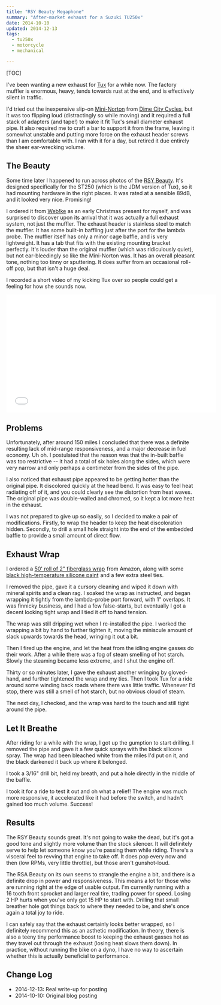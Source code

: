 ```yaml
---
title: "RSY Beauty Megaphone"
summary: "After-market exhaust for a Suzuki TU250x"
date: 2014-10-10
updated: 2014-12-13
tags:
  - tu250x
  - motorcycle
  - mechanical

---
```


[TOC]

I've been wanting a new exhaust for [Tux] for a while now. The factory
muffler is enormous, heavy, tends towards rust at the end, and is
effectively silent in traffic.

[Tux]: {filename}/projects/motorcycle.md

I'd tried out the inexpensive slip-on [Mini-Norton] from
[Dime City Cycles], but it was too flipping loud (distractingly so
while moving) and it required a full stack of adapters (and tape!)  to
make it fit Tux's small diameter exhaust pipe. It also required me to
craft a bar to support it from the frame, leaving it somewhat unstable
and putting more force on the exhaust header screws than I am
comfortable with. I ran with it for a day, but retired it due entirely
the sheer ear-wrecking volume.


## The Beauty

Some time later I happened to run across photos of the [RSY Beauty].
It's designed specifically for the ST250 (which is the JDM version of
Tux), so it had mounting hardware in the right places. It was rated at
a sensible 89dB, and it looked very nice. Promising!

I ordered it from [Web!ke] as an early Christmas present for myself,
and was surprised to discover upon its arrival that it was actually a
full exhaust system, not just the muffler. The exhaust header is
stainless steel to match the muffler. It has some built-in baffling
just after the port for the lambda probe. The muffler itself has only
a minor cage baffle, and is very lightweight. It has a tab that fits
with the existing mounting bracket perfectly. It's louder than the
original muffler (which was ridiculously quiet), but not
ear-bleedingly so like the Mini-Norton was. It has an overall pleasant
tone, nothing too tinny or sputtering. It does suffer from an
occasional roll-off pop, but that isn't a huge deal.

I recorded a short video of my kicking Tux over so people could get a
feeling for how she sounds now.

<iframe width="560" height="315" src="//www.youtube.com/embed/8esIIa45RPU" frameborder="0" allowfullscreen></iframe>

[Mini-Norton]: http://www.dimecitycycles.com/vintage-cafe-racer-caferacer-bobber-brat-chopper-custom-motorcycle-exhaust-parts-mini-norton-commando-style-muffler-80-1912.html

[Dime City Cycles]: http://www.dimecitycycles.com/

[RSY Beauty]: http://japan.webike.net/products/20125800.html

[Web!ke]: http://japan.webike.net/


## Problems

Unfortunately, after around 150 miles I concluded that there was a
definite resulting lack of mid-range responsiveness, and a major
decrease in fuel economy. Uh oh. I postulated that the reason was that
the in-built baffle was too restrictive -- it had a total of six holes
along the sides, which were very narrow and only perhaps a centimeter
from the sides of the pipe.

I also noticed that exhaust pipe appeared to be getting hotter than
the original pipe. It discolored quickly at the head bend. It was easy
to feel heat radiating off of it, and you could clearly see the
distortion from heat waves. The original pipe was double-walled and
chromed, so it kept a lot more heat in the exhaust.

I was not prepared to give up so easily, so I decided to make a pair
of modifications. Firstly, to wrap the header to keep the heat
discoloration hidden. Secondly, to drill a small hole straight into
the end of the embedded baffle to provide a small amount of direct
flow.


## Exhaust Wrap

I ordered a <a href="http://www.amazon.com/gp/product/B00HZ54H66/ref=as_li_tl?ie=UTF8&camp=1789&creative=390957&creativeASIN=B00HZ54H66&linkCode=as2&tag=obrieisapileo-20&linkId=DKNO3MBNCVDGJHPK">50' roll of 2" fiberglass wrap</a><img src="http://ir-na.amazon-adsystem.com/e/ir?t=obrieisapileo-20&l=as2&o=1&a=B00HZ54H66" width="1" height="1" border="0" alt="" style="border:none !important; margin:0px !important;" /> from Amazon, along with
some <a href="http://www.amazon.com/gp/product/B000MY3ML8/ref=as_li_tl?ie=UTF8&camp=1789&creative=390957&creativeASIN=B000MY3ML8&linkCode=as2&tag=obrieisapileo-20&linkId=I7LZ63KIL6FPWOQ6">black high-temperature silicone paint</a><img src="http://ir-na.amazon-adsystem.com/e/ir?t=obrieisapileo-20&l=as2&o=1&a=B000MY3ML8" width="1" height="1" border="0" alt="" style="border:none !important; margin:0px !important;" /> and a few extra steel ties.

I removed the pipe, gave it a cursory cleaning and wiped it down with
mineral spirits and a clean rag. I soaked the wrap as instructed, and
began wrapping it tightly from the lambda-probe port forward, with 1"
overlaps. It was finnicky business, and I had a few false-starts, but
eventually I got a decent looking tight wrap and I tied it off to hand
tension.

The wrap was still dripping wet when I re-installed the pipe. I worked
the wrapping a bit by hand to further tighten it, moving the miniscule
amount of slack upwards towards the head, wringing it out a bit.

Then I fired up the engine, and let the heat from the idling engine
gasses do their work. After a while there was a fog of steam smelling
of hot starch. Slowly the steaming became less extreme, and I shut the
engine off.

Thirty or so minutes later, I gave the exhaust another wringing by
gloved-hand, and further tightened the wrap and my ties. Then I took
Tux for a ride around some winding back roads where there was little
traffic. Whenever I'd stop, there was still a smell of hot starch, but
no obvious cloud of steam.

The next day, I checked, and the wrap was hard to the touch and still
tight around the pipe.


## Let It Breathe

After riding for a while with the wrap, I got up the gumption to start
drilling. I removed the pipe and gave it a few quick sprays with the
black silicone spray. The wrap had been bleached white from the miles
I'd put on it, and the black darkened it back up where it belonged.

I took a 3/16" drill bit, held my breath, and put a hole directly in
the middle of the baffle.

I took it for a ride to test it out and oh what a relief! The engine
was much more responsive, it accelerated like it had before the
switch, and hadn't gained too much volume. Success!


## Results

The RSY Beauty sounds great. It's not going to wake the dead, but it's
got a good tone and slightly more volume than the stock silencer. It
will definitely serve to help let someone know you're passing them
while riding. There's a visceral feel to revving that engine to take
off. It does pop every now and then (low RPMs, very little throttle),
but those aren't gunshot-loud.

The RSA Beauty on its own seems to strangle the engine a bit, and
there is a definite drop in power and responsiveness. This means a lot
for those who are running right at the edge of usable output. I'm
currently running with a 16 tooth front sprocket and larger real tire,
trading power for speed. Losing 2 HP hurts when you've only got 15 HP
to start with. Drilling that small breather hole got things back to
where they needed to be, and she's once again a total joy to ride.

I can safely say that the exhaust certainly looks better wrapped, so I
definitely recommend this as an asthetic modification. In theory,
there is also a teeny tiny performance boost to keeping the exhaust
gasses hot as they travel out through the exhaust (losing heat slows
them down). In practice, without running the bike on a dyno, I have no
way to ascertain whether this is actually beneficial to performance.


## Change Log

- 2014-12-13: Real write-up for posting
- 2014-10-10: Original blog posting
